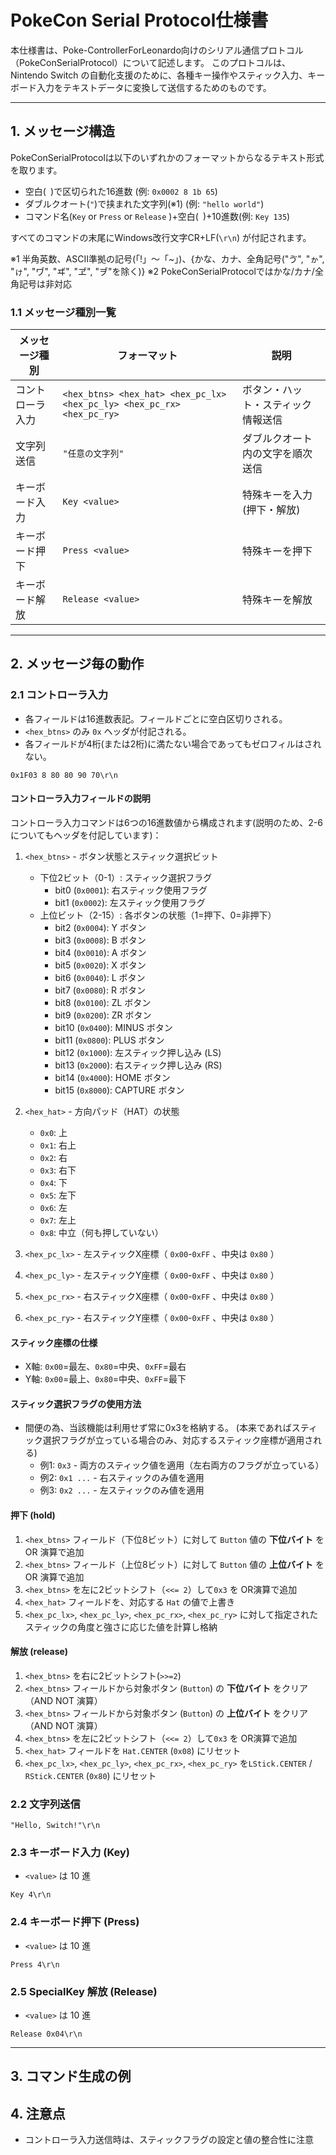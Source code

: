 # PokeCon Serial Protocol仕様書

本仕様書は、Poke-ControllerForLeonardo向けのシリアル通信プロトコル（PokeConSerialProtocol）について記述します。
このプロトコルは、Nintendo Switch の自動化支援のために、各種キー操作やスティック入力、キーボード入力をテキストデータに変換して送信するためのものです。

---

## 1. メッセージ構造

PokeConSerialProtocolは以下のいずれかのフォーマットからなるテキスト形式を取ります。
- 空白(` `)で区切られた16進数 (例: `0x0002 8 1b 65`)
- ダブルクオート(`"`)で挟まれた文字列(※1) (例: `"hello world"`)
- コマンド名(`Key` or `Press` or `Release` )+空白(` `)+10進数(例: `Key 135`)

すべてのコマンドの末尾にWindows改行文字CR+LF(`\r\n`) が付記されます。

※1 半角英数、ASCII準拠の記号(「!」～「~」)、\{かな、カナ、全角記号("ゔ", "ゕ", "ゖ", "ヷ", "ヸ", "ヹ", "ヺ"を除く)\}
※2 PokeConSerialProtocolではかな/カナ/全角記号は非対応

### 1.1 メッセージ種別一覧

| メッセージ種別           | フォーマット                                                                    | 説明                               |
|--------------------|-------------------------------------------------------------------------------|------------------------------------|
| コントローラ入力   | `<hex_btns> <hex_hat> <hex_pc_lx> <hex_pc_ly> <hex_pc_rx> <hex_pc_ry>`         | ボタン・ハット・スティック情報送信 |
| 文字列送信         | `"任意の文字列"`                                                              | ダブルクオート内の文字を順次送信   |
| キーボード入力    | `Key <value>`                                                                 | 特殊キーを入力(押下・解放)       |
| キーボード押下     | `Press <value>`                                                               | 特殊キーを押下             |
| キーボード解放     | `Release <value>`                                                             | 特殊キーを解放             |

---


## 2. メッセージ毎の動作

### 2.1 コントローラ入力
- 各フィールドは16進数表記。フィールドごとに空白区切りされる。
- `<hex_btns>` のみ `0x` ヘッダが付記される。
- 各フィールドが4桁(または2桁)に満たない場合であってもゼロフィルはされない。

```
0x1F03 8 80 80 90 70\r\n
```

#### コントローラ入力フィールドの説明
コントローラ入力コマンドは6つの16進数値から構成されます(説明のため、2-6についてもヘッダを付記しています)：

1. `<hex_btns>` - ボタン状態とスティック選択ビット
   - 下位2ビット（0-1）: スティック選択フラグ
     - bit0  (`0x0001`): 右スティック使用フラグ
     - bit1  (`0x0002`): 左スティック使用フラグ
   - 上位ビット（2-15）: 各ボタンの状態（1=押下、0=非押下）
     - bit2  (`0x0004`): Y ボタン
     - bit3  (`0x0008`): B ボタン
     - bit4  (`0x0010`): A ボタン
     - bit5  (`0x0020`): X ボタン
     - bit6  (`0x0040`): L ボタン
     - bit7  (`0x0080`): R ボタン
     - bit8  (`0x0100`): ZL ボタン
     - bit9  (`0x0200`): ZR ボタン
     - bit10 (`0x0400`): MINUS ボタン
     - bit11 (`0x0800`): PLUS ボタン
     - bit12 (`0x1000`): 左スティック押し込み (LS)
     - bit13 (`0x2000`): 右スティック押し込み (RS)
     - bit14 (`0x4000`): HOME ボタン
     - bit15 (`0x8000`): CAPTURE ボタン

2. `<hex_hat>` - 方向パッド（HAT）の状態
   - `0x0`: 上
   - `0x1`: 右上
   - `0x2`: 右
   - `0x3`: 右下
   - `0x4`: 下
   - `0x5`: 左下
   - `0x6`: 左
   - `0x7`: 左上
   - `0x8`: 中立（何も押していない）

3. `<hex_pc_lx>` - 左スティックX座標（ `0x00`-`0xFF` 、中央は `0x80` ）
4. `<hex_pc_ly>` - 左スティックY座標（ `0x00`-`0xFF` 、中央は `0x80` ）
5. `<hex_pc_rx>` - 右スティックX座標（ `0x00`-`0xFF` 、中央は `0x80` ）
6. `<hex_pc_ry>` - 右スティックY座標（ `0x00`-`0xFF` 、中央は `0x80` ）

#### スティック座標の仕様
- X軸: `0x00`=最左、`0x80`=中央、`0xFF`=最右
- Y軸: `0x00`=最上、`0x80`=中央、`0xFF`=最下

#### スティック選択フラグの使用方法
- 間便の為、当該機能は利用せず常に0x3を格納する。 (本来であればスティック選択フラグが立っている場合のみ、対応するスティック座標が適用される)
    - 例1: `0x3` - 両方のスティック値を適用（左右両方のフラグが立っている）
    - 例2: `0x1 ...` - 右スティックのみ値を適用
    - 例3: `0x2 ...` - 左スティックのみ値を適用

#### **押下 (hold)**
1. `<hex_btns>` フィールド（下位8ビット）に対して `Button` 値の **下位バイト** を OR 演算で追加
2. `<hex_btns>` フィールド（上位8ビット）に対して `Button` 値の **上位バイト** を OR 演算で追加
3. `<hex_btns>` を左に2ビットシフト（`<<= 2`）して`0x3` を OR演算で追加
4. `<hex_hat>` フィールドを、対応する `Hat` の値で上書き
5. `<hex_pc_lx>`, `<hex_pc_ly>`, `<hex_pc_rx>`, `<hex_pc_ry>` に対して指定されたスティックの角度と強さに応じた値を計算し格納

#### **解放 (release)**
1. `<hex_btns>` を右に2ビットシフト(`>>=2`)
2. `<hex_btns>` フィールドから対象ボタン (`Button`) の **下位バイト** をクリア（AND NOT 演算）
3. `<hex_btns>` フィールドから対象ボタン (`Button`) の **上位バイト** をクリア（AND NOT 演算）
4. `<hex_btns>` を左に2ビットシフト（`<<= 2`）して`0x3` を OR演算で追加
5. `<hex_hat>` フィールドを `Hat.CENTER` (`0x08`) にリセット
6. `<hex_pc_lx>`, `<hex_pc_ly>`, `<hex_pc_rx>`, `<hex_pc_ry>` を`LStick.CENTER` / `RStick.CENTER` (`0x80`) にリセット

### 2.2 文字列送信
```
"Hello, Switch!"\r\n
```

### 2.3 キーボード入力  (Key)
- `<value>` は 10 進 
```
Key 4\r\n
```

### 2.4 キーボード押下 (Press)
- `<value>` は 10 進
```
Press 4\r\n
```

### 2.5 SpecialKey 解放 (Release)
- `<value>` は 10 進 
```
Release 0x04\r\n
```

---

## 3. コマンド生成の例

## 4. 注意点

- コントローラ入力送信時は、スティックフラグの設定と値の整合性に注意
